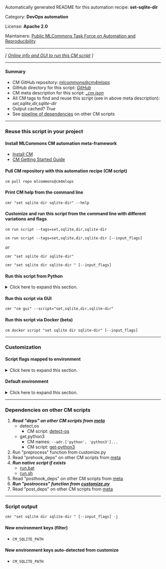Automatically generated README for this automation recipe: **set-sqlite-dir**

Category: **DevOps automation**

License: **Apache 2.0**

Maintainers: [Public MLCommons Task Force on Automation and Reproducibility](https://github.com/mlcommons/ck/blob/master/docs/taskforce.md)

---
*[ [Online info and GUI to run this CM script](https://access.cknowledge.org/playground/?action=scripts&name=set-sqlite-dir,05904966355a43ac) ]*

---
#### Summary

* CM GitHub repository: *[mlcommons@cm4mlops](https://github.com/mlcommons/cm4mlops/tree/dev)*
* GitHub directory for this script: *[GitHub](https://github.com/mlcommons/cm4mlops/tree/dev/script/set-sqlite-dir)*
* CM meta description for this script: *[_cm.json](_cm.json)*
* All CM tags to find and reuse this script (see in above meta description): *set,sqlite,dir,sqlite-dir*
* Output cached? *True*
* See [pipeline of dependencies](#dependencies-on-other-cm-scripts) on other CM scripts


---
### Reuse this script in your project

#### Install MLCommons CM automation meta-framework

* [Install CM](https://access.cknowledge.org/playground/?action=install)
* [CM Getting Started Guide](https://github.com/mlcommons/ck/blob/master/docs/getting-started.md)

#### Pull CM repository with this automation recipe (CM script)

```cm pull repo mlcommons@cm4mlops```

#### Print CM help from the command line

````cmr "set sqlite dir sqlite-dir" --help````

#### Customize and run this script from the command line with different variations and flags

`cm run script --tags=set,sqlite,dir,sqlite-dir`

`cm run script --tags=set,sqlite,dir,sqlite-dir [--input_flags]`

*or*

`cmr "set sqlite dir sqlite-dir"`

`cmr "set sqlite dir sqlite-dir " [--input_flags]`


#### Run this script from Python

<details>
<summary>Click here to expand this section.</summary>

```python

import cmind

r = cmind.access({'action':'run'
                  'automation':'script',
                  'tags':'set,sqlite,dir,sqlite-dir'
                  'out':'con',
                  ...
                  (other input keys for this script)
                  ...
                 })

if r['return']>0:
    print (r['error'])

```

</details>


#### Run this script via GUI

```cmr "cm gui" --script="set,sqlite,dir,sqlite-dir"```

#### Run this script via Docker (beta)

`cm docker script "set sqlite dir sqlite-dir" [--input_flags]`

___
### Customization


#### Script flags mapped to environment
<details>
<summary>Click here to expand this section.</summary>

* `--path=value`  &rarr;  `CM_SQLITE_PATH=value`

**Above CLI flags can be used in the Python CM API as follows:**

```python
r=cm.access({... , "path":...}
```

</details>

#### Default environment

<details>
<summary>Click here to expand this section.</summary>

These keys can be updated via `--env.KEY=VALUE` or `env` dictionary in `@input.json` or using script flags.


</details>

___
### Dependencies on other CM scripts


  1. ***Read "deps" on other CM scripts from [meta](https://github.com/mlcommons/cm4mlops/tree/dev/script/set-sqlite-dir/_cm.json)***
     * detect,os
       - CM script: [detect-os](https://github.com/mlcommons/cm4mlops/tree/master/script/detect-os)
     * get,python3
       * CM names: `--adr.['python', 'python3']...`
       - CM script: [get-python3](https://github.com/mlcommons/cm4mlops/tree/master/script/get-python3)
  1. Run "preprocess" function from customize.py
  1. Read "prehook_deps" on other CM scripts from [meta](https://github.com/mlcommons/cm4mlops/tree/dev/script/set-sqlite-dir/_cm.json)
  1. ***Run native script if exists***
     * [run.bat](https://github.com/mlcommons/cm4mlops/tree/dev/script/set-sqlite-dir/run.bat)
     * [run.sh](https://github.com/mlcommons/cm4mlops/tree/dev/script/set-sqlite-dir/run.sh)
  1. Read "posthook_deps" on other CM scripts from [meta](https://github.com/mlcommons/cm4mlops/tree/dev/script/set-sqlite-dir/_cm.json)
  1. ***Run "postrocess" function from [customize.py](https://github.com/mlcommons/cm4mlops/tree/dev/script/set-sqlite-dir/customize.py)***
  1. Read "post_deps" on other CM scripts from [meta](https://github.com/mlcommons/cm4mlops/tree/dev/script/set-sqlite-dir/_cm.json)

___
### Script output
`cmr "set sqlite dir sqlite-dir " [--input_flags] -j`
#### New environment keys (filter)

* `CM_SQLITE_PATH`
#### New environment keys auto-detected from customize

* `CM_SQLITE_PATH`